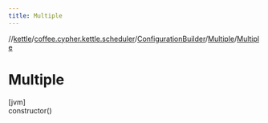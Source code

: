 ```yaml
---
title: Multiple
---
```

//[kettle](../../../../index.html)/[coffee.cypher.kettle.scheduler](../../index.html)/[ConfigurationBuilder](../index.html)/[Multiple](index.html)/[Multiple](-multiple.html)



# Multiple



[jvm]\
constructor()




